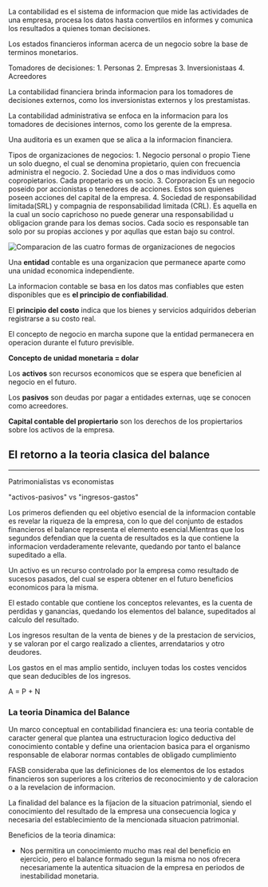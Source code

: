 La contabilidad es el sistema de informacion que mide las actividades de una empresa, procesa los datos hasta convertilos 
en informes y comunica los resultados a quienes toman decisiones.

Los estados financieros informan acerca de un negocio sobre la base de terminos monetarios.


Tomadores de decisiones:
    1. Personas
    2. Empresas
    3. Inversionistaas
    4. Acreedores

La contabilidad financiera brinda informacion para los tomadores de decisiones externos, como los inversionistas externos 
y los prestamistas.

La contabilidad administrativa se enfoca en la informacion para los tomadores de decisiones internos, como los
gerente de la empresa.

Una auditoria es un examen que se alica a la informacion financiera.

Tipos de organizaciones de negocios:
    1. Negocio personal o propio
        Tiene un solo duegno, el cual se denomina propietario, quien con frecuencia administra el negocio.
    2. Sociedad
        Une a dos o mas individuos como copropietarios. Cada propetario es un socio.
    3. Corporacion
        Es un negocio poseido por accionistas o tenedores de acciones. Estos son quienes poseen acciones del capital de 
        la empresa.
    4. Sociedad de responsabilidad limitada(SRL) y compagnia de responsabilidad limitada (CRL).
        Es aquella en la cual un socio caprichoso no puede generar una responsabilidad u obligacion grande para los demas 
        socios. Cada socio es responsable tan solo por su propias acciones y por aqullas que estan bajo su control.

![Comparacion de las cuatro formas de organizaciones de negocios](/home/maet98/Pictures/cont1.png)

Una **entidad** contable es una organizacion que permanece aparte como una unidad economica independiente.

La informacion contable se basa en los datos mas confiables que esten disponibles que es **el principio de confiabilidad**.

El **principio del costo** indica que los bienes y servicios adquiridos deberian registrarse a su costo real.

El concepto de negocio en marcha supone que la entidad permanecera en operacion durante el futuro previsible.

**Concepto de unidad monetaria = dolar**


Los **activos** son recursos economicos que se espera que beneficien al negocio en el futuro.

Los **pasivos** son deudas por pagar a entidades externas, uqe se conocen como acreedores.

**Capital contable del propiertario** son los derechos de los propiertarios sobre los activos de la empresa.


## El retorno a la teoria clasica del balance
---

Patrimonialistas vs economistas

"activos-pasivos" vs "ingresos-gastos"

Los primeros defienden qu eel objetivo esencial de la informacion contable es revelar la riqueza de la empresa, con lo que del
conjunto de estados financieros el balance representa el elemento esencial.Mientras que los segundos defendian que la cuenta
de resultados es la que contiene la informacion verdaderamente relevante, quedando por tanto el balance supeditado a ella.

Un activo es un recurso controlado por la empresa como resultado de sucesos pasados, del cual se espera obtener en el futuro 
beneficios economicos para la misma.


El estado contable que contiene los conceptos relevantes, es la cuenta de perdidas y ganancias, quedando los elementos del balance,
   supeditados al calculo del resultado.

Los ingresos resultan de la venta de bienes y de la prestacion de servicios, y se valoran por el cargo realizado a clientes, 
arrendatarios y otro deudores.

Los gastos en el mas amplio sentido, incluyen todas los costes vencidos que sean deducibles de los ingresos.

A = P + N

### La teoria Dinamica del Balance

Un marco conceptual en contabilidad financiera es: una teoria contable de caracter general que plantea una estructuracion
logico deductiva del conocimiento contable y define una orientacion basica para el organismo responsable de elaborar normas 
contables de obligado cumplimiento

FASB consideraba que las definiciones de los elementos de los estados financieros son superiores a los criterios de reconocimiento
y de caloracion o a la revelacion de informacion.

La finalidad del balance es la fijacion de la situacion patrimonial, siendo el conocimiento del resultado de la empresa una 
consecuencia logica y necesaria del establecimiento de la mencionada situacion patrimonial.

Beneficios de la teoria dinamica:
- Nos permitira un conocimiento mucho mas real del beneficio en ejercicio, pero el balance formado segun la misma no nos ofrecera 
necesariamente la autentica situacion de la empresa en periodos de inestabilidad monetaria.
